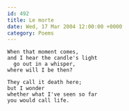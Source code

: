 ```yaml
---
id: 492
title: Le morte
date: Wed, 17 Mar 2004 12:00:00 +0000
category: Poems
---
```


    When that moment comes,  
    and I hear the candle's light  
      go out in a whisper,  
    where will I be then?

    They call it death here;  
    but I wonder  
    whether what I've seen so far  
    you would call life.


